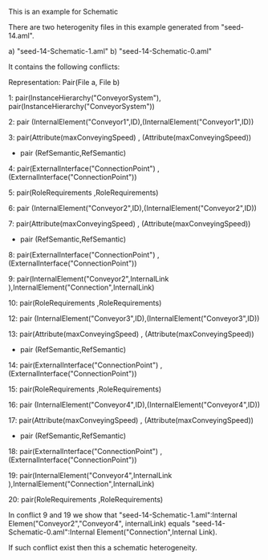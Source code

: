 This is an example for Schematic 

There are two heterogenity files in this example generated from "seed-14.aml".

a) "seed-14-Schematic-1.aml"
b) "seed-14-Schematic-0.aml"

It contains the following conflicts:

Representation: Pair(File a, File b)

1: pair(InstanceHierarchy("ConveyorSystem"), pair(InstanceHierarchy("ConveyorSystem"))

2: pair (InternalElement("Conveyor1",ID),(InternalElement("Conveyor1",ID))

3: pair(Attribute(maxConveyingSpeed) , (Attribute(maxConveyingSpeed))

 - pair (RefSemantic,RefSemantic)

4: pair(ExternalInterface("ConnectionPoint") , (ExternalInterface("ConnectionPoint"))

5: pair(RoleRequirements ,RoleRequirements)


6: pair (InternalElement("Conveyor2",ID),(InternalElement("Conveyor2",ID))

7: pair(Attribute(maxConveyingSpeed) , (Attribute(maxConveyingSpeed))

 - pair (RefSemantic,RefSemantic)

8: pair(ExternalInterface("ConnectionPoint") , (ExternalInterface("ConnectionPoint"))

9: pair(InternalElement("Conveyor2",InternalLink ),InternalElement("Connection",InternalLink)

10: pair(RoleRequirements ,RoleRequirements)


12: pair (InternalElement("Conveyor3",ID),(InternalElement("Conveyor3",ID))

13: pair(Attribute(maxConveyingSpeed) , (Attribute(maxConveyingSpeed))

 - pair (RefSemantic,RefSemantic)

14: pair(ExternalInterface("ConnectionPoint") , (ExternalInterface("ConnectionPoint"))

15: pair(RoleRequirements ,RoleRequirements)



16: pair (InternalElement("Conveyor4",ID),(InternalElement("Conveyor4",ID))

17: pair(Attribute(maxConveyingSpeed) , (Attribute(maxConveyingSpeed))

 - pair (RefSemantic,RefSemantic)

18: pair(ExternalInterface("ConnectionPoint") , (ExternalInterface("ConnectionPoint"))

19: pair(InternalElement("Conveyor4",InternalLink ),InternalElement("Connection",InternalLink)

20: pair(RoleRequirements ,RoleRequirements)



In conflict 9  and 19 we show that "seed-14-Schematic-1.aml":Internal Elemen("Conveyor2","Conveyor4", internalLink) equals "seed-14-Schematic-0.aml":Internal Element("Connection",Internal Link). 

If such conflict exist then this a schematic heterogeneity.